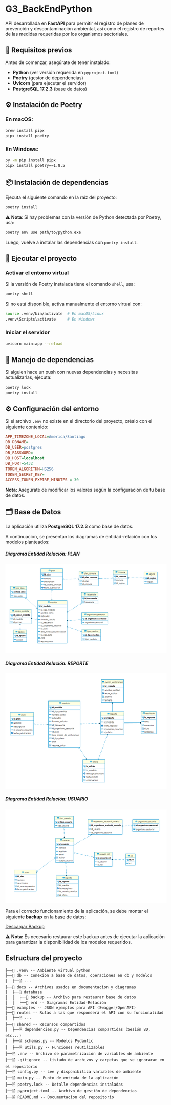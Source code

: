 # G3_BackEndPython

API desarrollada en **FastAPI** para permitir el registro de planes de prevención y descontaminación ambiental, así como el registro de reportes de las medidas requeridas por los organismos sectoriales.

## 📌 Requisitos previos
Antes de comenzar, asegúrate de tener instalado:

- **Python** (ver versión requerida en `pyproject.toml`)
- **Poetry** (gestor de dependencias)
- **Uvicorn** (para ejecutar el servidor)
- **PostgreSQL 17.2.3** (base de datos)

## ⚙ Instalación de Poetry
### En macOS:
```sh
brew install pipx
pipx install poetry
```

### En Windows:
```sh
py -m pip install pipx
pipx install poetry==1.8.5
```

## 📦 Instalación de dependencias
Ejecuta el siguiente comando en la raíz del proyecto:
```sh
poetry install
```

⚠ **Nota**: Si hay problemas con la versión de Python detectada por Poetry, usa:
```sh
poetry env use path/to/python.exe
```
Luego, vuelve a instalar las dependencias con `poetry install`.

## 🚀 Ejecutar el proyecto
### Activar el entorno virtual
Si la versión de Poetry instalada tiene el comando `shell`, usa:
```sh
poetry shell
```
Si no está disponible, activa manualmente el entorno virtual con:
```sh
source .venv/bin/activate  # En macOS/Linux
.venv\Scripts\activate     # En Windows
```

### Iniciar el servidor
```sh
uvicorn main:app --reload
```

## 🔄 Manejo de dependencias
Si alguien hace un push con nuevas dependencias y necesitas actualizarlas, ejecuta:
```sh
poetry lock
poetry install
```

## ⚙ Configuración del entorno
Si el archivo `.env` no existe en el directorio del proyecto, créalo con el siguiente contenido:
```ini
APP_TIMEZONE_LOCAL=America/Santiago
DB_DBNAME=
DB_USER=postgres
DB_PASSWORD=
DB_HOST=localhost
DB_PORT=5432
TOKEN_ALGORITHM=HS256
TOKEN_SECRET_KEY=
ACCESS_TOKEN_EXPIRE_MINUTES = 30
```
**Nota:** Asegúrate de modificar los valores según la configuración de tu base de datos.

## 🗂 Base de Datos
La aplicación utiliza **PostgreSQL 17.2.3** como base de datos.

A continuación, se presentan los diagramas de entidad-relación con los modelos planteados:

##### Diagrama Entidad Relación: PLAN
![Diagrama Entidad-Relación: PLAN](./docs/database/erd/PLAN.erd.png)

##### Diagrama Entidad Relación: REPORTE
![Diagrama Entidad-Relación: REPORTE](./docs/database/erd/REPORTE.erd.png)

##### Diagrama Entidad Relación: USUARIO
![Diagrama Entidad-Relación: USUARIO](./docs/database/erd/USUARIO.erd.png)

Para el correcto funcionamiento de la aplicación, se debe montar el siguiente **backup** en la base de datos:

[Descargar Backup](./docs/database/backup/dump-PPDA-202503161133.sql)

⚠ **Nota:** Es necesario restaurar este backup antes de ejecutar la aplicación para garantizar la disponibilidad de los modelos requeridos.

## Estructura del proyecto

```
├──📁 .venv -- Ambiente virtual python
├──📁 db -- Conexión a base de datos, operaciones en db y modelos
│  ├──🗎 ...
├──📁 docs -- Archivos usados en documentacion y diagramas
│  ├──📁 database
│  │  ├──📁 backup -- Archivo para restaurar base de datos
│  │  ├──📁 erd -- Diagramas Entidad-Relación
├──📁 examples -- JSON ejemplos para API (Swagger/OpenAPI)
├──📁 routes -- Rutas a las que responderá el API con su funcionalidad 
│  ├──🗎 ...
├──📁 shared -- Recursos compartidos 
│  ├──🗎 dependencies.py -- Dependencias compartidas (Sesión BD, etc...)
│  ├──🗎 schemas.py -- Modelos Pydantic
│  ├──🗎 utils.py -- Funciones reutilizables
├──🗎 .env -- Archivo de parametrización de variables de ambiente
├──🗎 .gitignore -- Listado de archivos y carpetas que se ignoraran en el repositorio
├──🗎 config.py -- Lee y disponibiliza variables de ambiente
├──🗎 main.py -- Punto de entrada de la aplicación
├──🗎 poetry.lock -- Detalle dependencias instaladas
├──🗎 pyproject.toml -- Archivo de gestión de dependencias
├──🗎 README.md -- Documentacion del repositorio
```